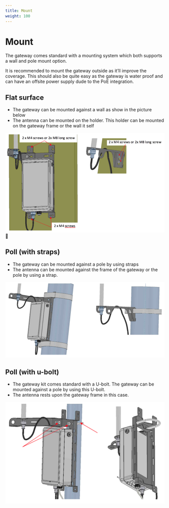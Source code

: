 ```yaml
---
title: Mount
weight: 100
---
```


# Mount
The gateway comes standard with a mounting system which both supports a wall and pole mount option. 

It is recommended to mount the gateway outside as it’ll improve the coverage. This should also be quite easy as the gateway is water proof and can have an offsite power supply dude to the PoE integration. 

## Flat surface

- The gateway can be mounted against a wall as show in the picture below
- The antenna can be mounted on the holder. This holder can be mounted on the gateway frame or the wall it self

![Flat surface](mount-flat.png)
## Poll (with straps)

- The gateway can be mounted against a pole by using straps
- The antenna can be mounted against the frame of the gateway or the pole by using a strap.

![Poll (with straps)](mount-straps.png)

## Poll (with u-bolt)

- The gateway kit comes standard with a U-bolt. The gateway can be mounted against a pole by using this U-bolt.
- The antenna rests upon the gateway frame in this case.

![Poll (with u-bolt)](mount-ubolt.png)






